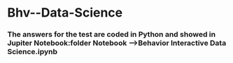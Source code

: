 # Bhv--Data-Science

### The answers for the test are coded in Python and showed in Jupiter Notebook:folder Notebook -->Behavior Interactive Data Science.ipynb
